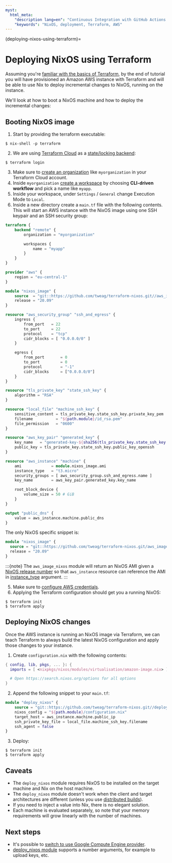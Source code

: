 ```yaml
---
myst:
  html_meta:
    "description lang=en": "Continuous Integration with GitHub Actions and Cachix"
    "keywords": "NixOS, deployment, Terraform, AWS"
---
```


(deploying-nixos-using-terraform)=

# Deploying NixOS using Terraform

Assuming you're [familiar with the basics of Terraform](https://www.terraform.io/intro/index.html),
by the end of tutorial you will have provisioned an Amazon AWS instance with Terraform
and will be able to use Nix to deploy incremental changes to NixOS, running on the instance.

We'll look at how to boot a NixOS machine and how to deploy the incremental changes:

## Booting NixOS image

1. Start by providing the terraform executable:

```shell-session
$ nix-shell -p terraform
```

2. We are using [Terraform Cloud](https://app.terraform.io) as a [state/locking backend](https://www.terraform.io/docs/state/purpose.html):

```shell-session
$ terraform login
```

3. Make sure to [create an organization](https://app.terraform.io/app/organizations/new) like `myorganization` in your Terraform Cloud account.
4. Inside `myorganization` [create a workspace](https://app.terraform.io/app/cachix/workspaces/new) by choosing **CLI-driven workflow** and pick a name like  `myapp`.
5. Inside your workspace, under `Settings` / `General` change Execution Mode to `Local`.
6. Inside a new directory create a `main.tf` file with the following contents. This will start an AWS instance with the NixOS image using one SSH keypair and an SSH security group:

```terraform
terraform {
    backend "remote" {
        organization = "myorganization"

        workspaces {
            name = "myapp"
        }
    }
}

provider "aws" {
    region = "eu-central-1"
}

module "nixos_image" {
    source  = "git::https://github.com/tweag/terraform-nixos.git//aws_image_nixos?ref=5f5a0408b299874d6a29d1271e9bffeee4c9ca71"
    release = "20.09"
}

resource "aws_security_group" "ssh_and_egress" {
    ingress {
        from_port   = 22
        to_port     = 22
        protocol    = "tcp"
        cidr_blocks = [ "0.0.0.0/0" ]
    }

    egress {
        from_port       = 0
        to_port         = 0
        protocol        = "-1"
        cidr_blocks     = ["0.0.0.0/0"]
    }
}

resource "tls_private_key" "state_ssh_key" {
    algorithm = "RSA"
}

resource "local_file" "machine_ssh_key" {
    sensitive_content = tls_private_key.state_ssh_key.private_key_pem
    filename          = "${path.module}/id_rsa.pem"
    file_permission   = "0600"
}

resource "aws_key_pair" "generated_key" {
    key_name   = "generated-key-${sha256(tls_private_key.state_ssh_key.public_key_openssh)}"
    public_key = tls_private_key.state_ssh_key.public_key_openssh
}

resource "aws_instance" "machine" {
    ami             = module.nixos_image.ami
    instance_type   = "t3.micro"
    security_groups = [ aws_security_group.ssh_and_egress.name ]
    key_name        = aws_key_pair.generated_key.key_name

    root_block_device {
        volume_size = 50 # GiB
    }
}

output "public_dns" {
    value = aws_instance.machine.public_dns
}
```

The only NixOS specific snippet is:

```terraform
module "nixos_image" {
  source = "git::https://github.com/tweag/terraform-nixos.git/aws_image_nixos?ref=5f5a0408b299874d6a29d1271e9bffeee4c9ca71"
  release = "20.09"
}
```

:::{note}
The `aws_image_nixos` module will return an NixOS AMI given a [NixOS release number](https://status.nixos.org)
so that `aws_instance` resource can reference the AMI in [instance_type](https://registry.terraform.io/providers/hashicorp/aws/latest/docs/resources/instance#instance_type) argument.
:::

5. Make sure to [configure AWS credentials](https://registry.terraform.io/providers/hashicorp/aws/latest/docs#authentication).
6. Applying the Terraform configuration should get you a running NixOS:

```shell-session
$ terraform init
$ terraform apply
```

## Deploying NixOS changes

Once the AWS instance is running an NixOS image via Terraform, we can teach Terraform to always build
the latest NixOS configuration and apply those changes to your instance.

1. Create `configuration.nix` with the following contents:

```nix
{ config, lib, pkgs, ... }: {
  imports = [ <nixpkgs/nixos/modules/virtualisation/amazon-image.nix> ];

  # Open https://search.nixos.org/options for all options
}
```

2. Append the following snippet to your `main.tf`:

```terraform
module "deploy_nixos" {
    source = "git::https://github.com/tweag/terraform-nixos.git//deploy_nixos?ref=5f5a0408b299874d6a29d1271e9bffeee4c9ca71"
    nixos_config = "${path.module}/configuration.nix"
    target_host = aws_instance.machine.public_ip
    ssh_private_key_file = local_file.machine_ssh_key.filename
    ssh_agent = false
}
```

3. Deploy:

```shell-session
$ terraform init
$ terraform apply
```

## Caveats

- The `deploy_nixos` module requires NixOS to be installed on the target machine and Nix on the host machine.
- The `deploy_nixos` module doesn't work when the client and target architectures are different (unless you use [distributed builds](https://nix.dev/manual/nix/2.18/advanced-topics/distributed-builds.html)).
- If you need to inject a value into Nix, there is no elegant solution.
- Each machine is evaluated separately, so note that your memory requirements will grow linearly with the number of machines.

## Next steps

- It's possible to [switch to use Google Compute Engine provider](https://github.com/tweag/terraform-nixos/tree/master/google_image_nixos#readme).
- [deploy_nixos module](https://github.com/tweag/terraform-nixos/tree/master/deploy_nixos#readme) supports a number arguments, for example to upload keys, etc.
